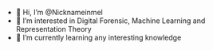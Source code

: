 - 👋 Hi, I’m @Nicknameinmel
- 👀 I’m interested in Digital Forensic, Machine Learning and Representation Theory
- 🌱 I’m currently learning any interesting knowledge


<!---
Nicknameinmel/Nicknameinmel is a ✨ special ✨ repository because its `README.md` (this file) appears on your GitHub profile.
You can click the Preview link to take a look at your changes.
--->
